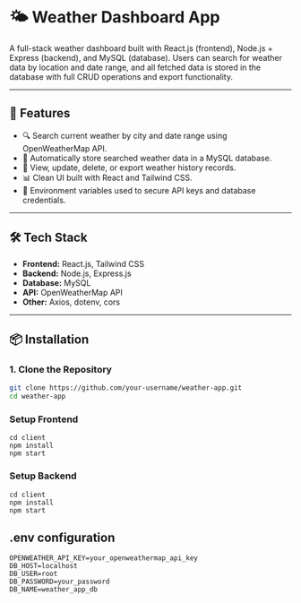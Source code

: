 # 🌤️ Weather Dashboard App

A full-stack weather dashboard built with React.js (frontend), Node.js + Express (backend), and MySQL (database). Users can search for weather data by location and date range, and all fetched data is stored in the database with full CRUD operations and export functionality.

---

## 🚀 Features

- 🔍 Search current weather by city and date range using OpenWeatherMap API.
- 💾 Automatically store searched weather data in a MySQL database.
- 🧾 View, update, delete, or export weather history records.
- 📊 Clean UI built with React and Tailwind CSS.
- 🔐 Environment variables used to secure API keys and database credentials.

---

## 🛠️ Tech Stack

- **Frontend:** React.js, Tailwind CSS
- **Backend:** Node.js, Express.js
- **Database:** MySQL
- **API:** OpenWeatherMap API
- **Other:** Axios, dotenv, cors

---

## 📦 Installation

### 1. Clone the Repository
```bash
git clone https://github.com/your-username/weather-app.git
cd weather-app
```

### Setup Frontend
```
cd client
npm install
npm start
```

### Setup Backend
```
cd client
npm install
npm start
```

## .env configuration
```
OPENWEATHER_API_KEY=your_openweathermap_api_key
DB_HOST=localhost
DB_USER=root
DB_PASSWORD=your_password
DB_NAME=weather_app_db
```

